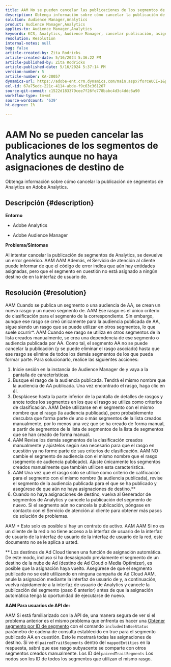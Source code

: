 ```yaml
---
title: AAM No se pueden cancelar las publicaciones de los segmentos de Analytics aunque no haya asignaciones de destino de
description: Obtenga información sobre cómo cancelar la publicación de segmentos de Analytics en Adobe Analytics.
solution: Audience Manager,Analytics
product: Audience Manager,Analytics
applies-to: Audience Manager,Analytics
keywords: KCS, Analytics, Audience Manager, cancelar publicación, asignación, destino
resolution: Resolution
internal-notes: null
bug: false
article-created-by: Zita Rodricks
article-created-date: 5/16/2024 5:36:22 PM
article-published-by: Zita Rodricks
article-published-date: 5/16/2024 5:37:14 PM
version-number: 5
article-number: KA-20057
dynamics-url: https://adobe-ent.crm.dynamics.com/main.aspx?forceUCI=1&pagetype=entityrecord&etn=knowledgearticle&id=5c5b09cb-aa13-ef11-9f89-6045bd0298d4
exl-id: 67a75edc-221c-4114-abde-f9c63c361267
source-git-commit: c1522d183379cee7f26fe778babc4d3c4ddc6a90
workflow-type: tm+mt
source-wordcount: '639'
ht-degree: 1%

---
```


# AAM No se pueden cancelar las publicaciones de los segmentos de Analytics aunque no haya asignaciones de destino de


Obtenga información sobre cómo cancelar la publicación de segmentos de Analytics en Adobe Analytics.

## Descripción {#description}


<b>Entorno</b>

- Adobe Analytics

- Adobe Audience Manager

<b>Problema/Síntomas</b>

Al intentar cancelar la publicación de segmentos de Analytics, se devuelve un error genérico. AAM AAM Además, el Servicio de atención al cliente puede informar de que el código de error indica que aún hay entidades asignadas, pero que el segmento en cuestión no está asignado a ningún destino de en la interfaz de usuario de.


## Resolución {#resolution}


AAM Cuando se publica un segmento o una audiencia de AA, se crean un nuevo rasgo y un nuevo segmento de. AAM Ese rasgo es el único criterio de clasificación para el segmento de la correspondiente. Sin embargo, aunque ese rasgo se creó únicamente para la audiencia publicada de AA, sigue siendo un rasgo que se puede utilizar en otros segmentos, lo que suele ocurrir\*. AAM Cuando ese rasgo se utiliza en otros segmentos de la lista creados manualmente, se crea una dependencia de ese segmento o audiencia publicada por AA. Como tal, el segmento AA no se puede cancelar la publicación (y se puede eliminar el rasgo asociado) hasta que ese rasgo se elimine de todos los demás segmentos de los que pueda formar parte. Para solucionarlo, realice las siguientes acciones:

1. Inicie sesión en la instancia de Audience Manager de y vaya a la pantalla de características.
2. Busque el rasgo de la audiencia publicada. Tendrá el mismo nombre que la audiencia de AA publicada. Una vez encontrado el rasgo, haga clic en él.
3. Desplácese hasta la parte inferior de la pantalla de detalles de rasgos y anote todos los segmentos en los que el rasgo se utiliza como criterios de clasificación. AAM Debe utilizarse en el segmento con el mismo nombre que el rasgo (la audiencia publicada), pero probablemente descubra que forma parte de uno o más segmentos de la lista creados manualmente, por lo menos una vez que se ha creado de forma manual, a partir de segmentos de la lista de segmentos de la lista de segmentos que se han creado de forma manual.
4. AAM Revise los demás segmentos de la clasificación creados manualmente y ajústelos según sea necesario para que el rasgo en cuestión ya no forme parte de sus criterios de clasificación. AAM NO cambie el segmento de audiencia con el mismo nombre que el rasgo (segmento de audiencia publicado). Ajuste únicamente los segmentos creados manualmente que también utilicen esta característica.
5. AAM Una vez que el rasgo solo se utilice como criterio de calificación para el segmento con el mismo nombre (la audiencia publicada), revise el segmento de la audiencia publicada para el que se ha publicado y asegúrese de que aún no haya asignaciones de destino.\*\*
6. Cuando no haya asignaciones de destino, vuelva al Generador de segmentos de Analytics y cancele la publicación del segmento de nuevo. Si el segmento aún no cancela la publicación, póngase en contacto con el Servicio de atención al cliente para obtener más pasos de solución de problemas.


AAM \* Esto solo es posible si hay un contrato de activo. AAM AAM Si no es un cliente de la red o no tiene acceso a la interfaz de usuario de la interfaz de usuario de la interfaz de usuario de la interfaz de usuario de la red, este documento no se le aplica a usted.

\*\* Los destinos de Ad Cloud tienen una función de asignación automática. De este modo, incluso si ha desasignado previamente el segmento de un destino de la nube de Ad (destino de Ad Cloud o Media Optimizer), es posible que la asignación haya vuelto. Asegúrese de que el segmento publicado no se esté utilizando en ninguna campaña de Ad Cloud AAM, anule la asignación mediante la interfaz de usuario de y, a continuación, vuelva rápidamente a la interfaz de usuario de Analytics y cancele la publicación del segmento (paso 6 anterior) antes de que la asignación automática tenga la oportunidad de ejecutarse de nuevo.

<b>AAM Para usuarios de API de:</b>

AAM Si está familiarizado con la API de, una manera segura de ver si el problema anterior es el mismo problema que enfrenta es hacer una [Obtener segmento por ID de segmento](https://bank.demdex.com/portal/swagger/index.html#/Segments%20API/get_segments__sid_) con el comando `includedInUseStatus` parámetro de cadena de consulta establecido en true para el segmento publicado AA en cuestión. Esto le mostrará todas las asignaciones de destino. Si ve el `pairedTraitSegments` dentro del `mappedEntities` en la respuesta, sabrá que ese rasgo subyacente se comparte con otros segmentos creados manualmente. Los ID del `pairedTraitSegments` Los nodos son los ID de todos los segmentos que utilizan el mismo rasgo.
